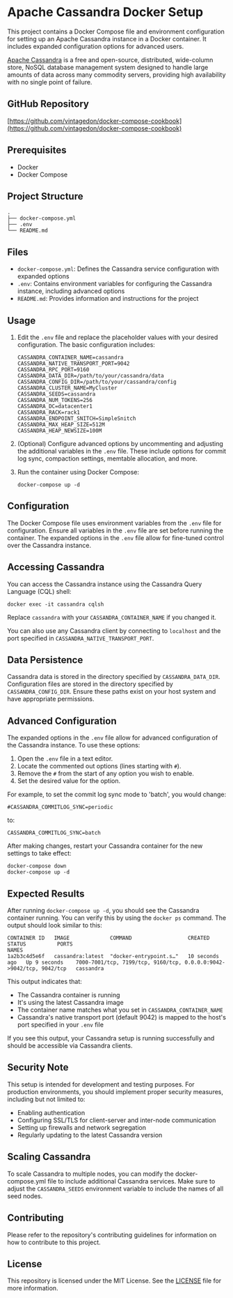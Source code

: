 # Apache Cassandra Docker Setup

This project contains a Docker Compose file and environment configuration for setting up an Apache Cassandra instance in a Docker container. It includes expanded configuration options for advanced users.

[Apache Cassandra](https://cassandra.apache.org/) is a free and open-source, distributed, wide-column store, NoSQL database management system designed to handle large amounts of data across many commodity servers, providing high availability with no single point of failure.

## GitHub Repository
[https://github.com/vintagedon/docker-compose-cookbook](https://github.com/vintagedon/docker-compose-cookbook)

## Prerequisites
- Docker
- Docker Compose

## Project Structure
```
.
├── docker-compose.yml
├── .env
└── README.md
```

## Files
- `docker-compose.yml`: Defines the Cassandra service configuration with expanded options
- `.env`: Contains environment variables for configuring the Cassandra instance, including advanced options
- `README.md`: Provides information and instructions for the project

## Usage

1. Edit the `.env` file and replace the placeholder values with your desired configuration. The basic configuration includes:

   ```
   CASSANDRA_CONTAINER_NAME=cassandra
   CASSANDRA_NATIVE_TRANSPORT_PORT=9042
   CASSANDRA_RPC_PORT=9160
   CASSANDRA_DATA_DIR=/path/to/your/cassandra/data
   CASSANDRA_CONFIG_DIR=/path/to/your/cassandra/config
   CASSANDRA_CLUSTER_NAME=MyCluster
   CASSANDRA_SEEDS=cassandra
   CASSANDRA_NUM_TOKENS=256
   CASSANDRA_DC=datacenter1
   CASSANDRA_RACK=rack1
   CASSANDRA_ENDPOINT_SNITCH=SimpleSnitch
   CASSANDRA_MAX_HEAP_SIZE=512M
   CASSANDRA_HEAP_NEWSIZE=100M
   ```

2. (Optional) Configure advanced options by uncommenting and adjusting the additional variables in the `.env` file. These include options for commit log sync, compaction settings, memtable allocation, and more.

3. Run the container using Docker Compose:
   ```
   docker-compose up -d
   ```

## Configuration
The Docker Compose file uses environment variables from the `.env` file for configuration. Ensure all variables in the `.env` file are set before running the container. The expanded options in the `.env` file allow for fine-tuned control over the Cassandra instance.

## Accessing Cassandra
You can access the Cassandra instance using the Cassandra Query Language (CQL) shell:

```
docker exec -it cassandra cqlsh
```

Replace `cassandra` with your `CASSANDRA_CONTAINER_NAME` if you changed it.

You can also use any Cassandra client by connecting to `localhost` and the port specified in `CASSANDRA_NATIVE_TRANSPORT_PORT`.

## Data Persistence
Cassandra data is stored in the directory specified by `CASSANDRA_DATA_DIR`. Configuration files are stored in the directory specified by `CASSANDRA_CONFIG_DIR`. Ensure these paths exist on your host system and have appropriate permissions.

## Advanced Configuration
The expanded options in the `.env` file allow for advanced configuration of the Cassandra instance. To use these options:

1. Open the `.env` file in a text editor.
2. Locate the commented out options (lines starting with `#`).
3. Remove the `#` from the start of any option you wish to enable.
4. Set the desired value for the option.

For example, to set the commit log sync mode to 'batch', you would change:

```
#CASSANDRA_COMMITLOG_SYNC=periodic
```

to:

```
CASSANDRA_COMMITLOG_SYNC=batch
```

After making changes, restart your Cassandra container for the new settings to take effect:

```
docker-compose down
docker-compose up -d
```

## Expected Results
After running `docker-compose up -d`, you should see the Cassandra container running. You can verify this by using the `docker ps` command. The output should look similar to this:

```
CONTAINER ID   IMAGE             COMMAND                  CREATED          STATUS          PORTS                                                                     NAMES
1a2b3c4d5e6f   cassandra:latest  "docker-entrypoint.s…"   10 seconds ago   Up 9 seconds    7000-7001/tcp, 7199/tcp, 9160/tcp, 0.0.0.0:9042->9042/tcp, 9042/tcp   cassandra
```

This output indicates that:
- The Cassandra container is running
- It's using the latest Cassandra image
- The container name matches what you set in `CASSANDRA_CONTAINER_NAME`
- Cassandra's native transport port (default 9042) is mapped to the host's port specified in your `.env` file

If you see this output, your Cassandra setup is running successfully and should be accessible via Cassandra clients.

## Security Note
This setup is intended for development and testing purposes. For production environments, you should implement proper security measures, including but not limited to:
- Enabling authentication
- Configuring SSL/TLS for client-server and inter-node communication
- Setting up firewalls and network segregation
- Regularly updating to the latest Cassandra version

## Scaling Cassandra
To scale Cassandra to multiple nodes, you can modify the docker-compose.yml file to include additional Cassandra services. Make sure to adjust the `CASSANDRA_SEEDS` environment variable to include the names of all seed nodes.

## Contributing
Please refer to the repository's contributing guidelines for information on how to contribute to this project.

## License
This repository is licensed under the MIT License. See the [LICENSE](LICENSE) file for more information.
